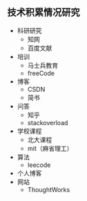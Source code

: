 ## 技术积累情况研究

- 科研研究
  - 知网
  - 百度文献
- 培训
  - 马士兵教育
  - freeCode
- 博客
  - CSDN
  - 简书
- 问答
  - 知乎
  - stackoverload
- 学校课程
  - 北大课程
  - mit（麻省理工）
- 算法
  - leecode
- 个人博客
- 网站
  - ThoughtWorks